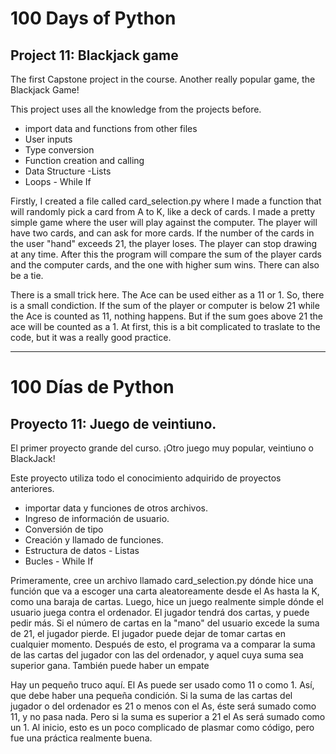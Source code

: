 # 100 Days of Python
## Project 11: Blackjack game

The first Capstone project in the course.
Another really popular game, the Blackjack Game!

This project uses all the knowledge from the projects before.
* import data and functions from other files
* User inputs
* Type conversion
* Function creation and calling
* Data Structure -Lists
* Loops - While If

Firstly, I created a file called card_selection.py where I made a function that will randomly pick a card from A to K, like a deck of cards.
I made a pretty simple game where the user will play against the computer. The player will have two cards, and can ask for more cards. 
If the number of the cards in the user "hand" exceeds 21, the player loses. The player can stop drawing at any time. After this the program will compare the sum of the player cards and the computer cards, and the one with higher sum wins. There can also be a tie.

There is a small trick here. The Ace can be used either as a 11 or 1. So, there is a small condiction. If the sum of the player or computer is below 21 while the Ace is counted as 11, nothing happens. But if the sum goes above 21 the ace will be counted as a 1. At first, this is a bit complicated to traslate to the code, but it was a really good practice.

---------------------------------------------------------------------------------------------------------------------------------------------------------------------------------

# 100 Días de Python
## Proyecto 11: Juego de veintiuno.


El primer proyecto grande del curso.
¡Otro juego muy popular, veintiuno o BlackJack!

Este proyecto utiliza todo el conocimiento adquirido de proyectos anteriores.
* importar data y funciones de otros archivos.
* Ingreso de información de usuario.
* Conversión de tipo
* Creación y llamado de funciones.
* Estructura de datos - Listas
* Bucles - While If

Primeramente, cree un archivo llamado card_selection.py dónde hice una función que va a escoger una carta aleatoreamente desde el As hasta la K, como una baraja de cartas.
Luego, hice un juego realmente simple dónde el usuario juega contra el ordenador. El jugador tendrá dos cartas, y puede pedir más.
Si el número de cartas en la "mano" del usuario excede la suma de 21, el jugador pierde. El jugador puede dejar de tomar cartas en cualquier momento. Después de esto, el programa va a comparar la suma de las cartas del jugador con las del ordenador, y aquel cuya suma sea superior gana. También puede haber un empate

Hay un pequeño truco aquí. El As puede ser usado como 11 o como 1. Así, que debe haber una pequeña condición. Si la suma de las cartas del jugador o del ordenador es 21 o menos con el As, éste será sumado como 11, y no pasa nada. Pero si la suma es superior a 21 el As será sumado como un 1. Al inicio, esto es un poco complicado de plasmar como código, pero fue una práctica realmente buena.
